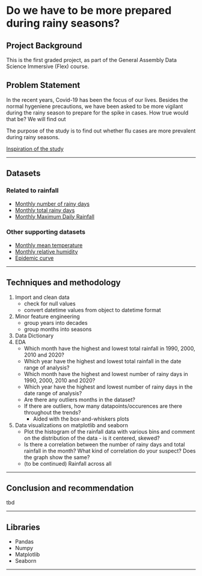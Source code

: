 # Do we have to be more prepared during rainy seasons?

## Project Background 

This is the first graded project, as part of the General Assembly Data Science Immersive (Flex) course. 

## Problem Statement

In the recent years, Covid-19 has been the focus of our lives. Besides the normal hygeniene precautions, we have been asked to be more vigilant during the rainy season to prepare for the spike in cases. How true would that be? We will find out

The purpose of the study is to find out whether flu cases are more prevalent during rainy seasons.  

[Inspiration of the study](https://www.channelnewsasia.com/commentary/influenza-cold-sick-covid-vaccine-tripledemic-3133906)

---

## Datasets

### Related to rainfall
* [Monthly number of rainy days](https://data.gov.sg/dataset/rainfall-monthly-number-of-rain-days)
* [Monthly total rainy days](https://data.gov.sg/dataset/rainfall-monthly-total) 
* [Monthly Maximum Daily Rainfall](https://data.gov.sg/dataset/rainfall-monthly-maximum-daily-total)

### Other supporting datasets
* [Monthly mean temperature](https://data.gov.sg/dataset/surface-air-temperature-monthly-mean)
* [Monthly relative humidity](https://data.gov.sg/dataset/relative-humidity-monthly-mean)
* [Epidemic curve](https://data.gov.sg/dataset/covid-19-case-numbers)

---

## Techniques and methodology
1. Import and clean data
    * check for null values
    * convert datetime values from object to datetime format
2. Minor feature engineering
    * group years into decades
    * group months into seasons
3. Data Dictionary
4. EDA
    * Which month have the highest and lowest total rainfall in 1990, 2000, 2010 and 2020?
    * Which year have the highest and lowest total rainfall in the date range of analysis?
    * Which month have the highest and lowest number of rainy days in 1990, 2000, 2010 and 2020?
    * Which year have the highest and lowest number of rainy days in the date range of analysis?
    * Are there any outliers months in the dataset?
    * If there are outliers, how many datapoints/occurences are there throughout the trends?
      *  Aided with the box-and-whiskers plots
5. Data visualizations on matplotlib and seaborn
    * Plot the histogram of the rainfall data with various bins and comment on the distribution of the data - is it centered, skewed?
    * Is there a correlation between the number of rainy days and total rainfall in the month? What kind of correlation do your suspect? Does the graph show the same?
    * (to be continued) Rainfall across all 
---

## Conclusion and recommendation

tbd

---

## Libraries
* Pandas
* Numpy
* Matplotlib
* Seaborn
 
---
